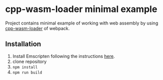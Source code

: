 # cpp-wasm-loader minimal example

Project contains minimal example of working with web assembly by using [cpp-wasm-loader](https://github.com/ClickSimply/cpp-wasm-loader) of webpack.

## Installation 

1. Install Emscripten following the instructions [here](https://kripken.github.io/emscripten-site/docs/getting_started/downloads.html).
2. clone repository
3. `npm install`
4. `npm run build`